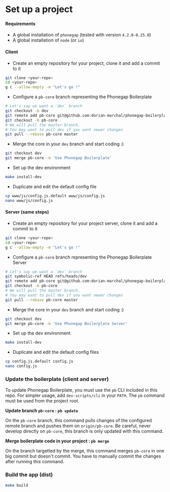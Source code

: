 # Set up a project

#### Requirements

- A global installation of `phonegap` (tested with version `4.2.0-0.25.0`)
- A global installation of `node` (or `io`)

#### Client

- Create an empty repository for your project, clone it and add a commit to it

```bash
git clone <your-repo>
cd <your-repo>
g c --allow-empty -m "Let's go !" 
```

- Configure a `pb-core` branch representing the Phonegap Boilerplate

```bash
# Let's say we want a `dev` branch
git checkout -b dev
git remote add pb-core git@github.com:dorian-marchal/phonegap-boilerplate.git
git checkout -b pb-core
# We will pull the master branch.
# You may want to pull dev if you want newer changes
git pull --rebase pb-core master 
```

- Merge the core in your `dev` branch and start coding :)

```bash
git checkout dev
git merge pb-core -m 'Use Phonegap Boilerplate'
```

- Set up the dev environment

```bash
make install-dev
```

- Duplicate and edit the default config file

```bash
cp www/js/config.js.default www/js/config.js
nano www/js/config.js
```

#### Server (same steps)

- Create an empty repository for your project server, clone it and add a commit to it

```bash
git clone <your-repo>
cd <your-repo>
g c --allow-empty -m "Let's go !" 
```

- Configure a `pb-core` branch representing the Phonegap Boilerplate Server

```bash
# Let's say we want a `dev` branch
git symbolic-ref HEAD refs/heads/dev
git remote add pb-core git@github.com:dorian-marchal/phonegap-boilerplate-server.git
git checkout -b pb-core
# We will pull the master branch.
# You may want to pull dev if you want newer changes
git pull --rebase pb-core master 
```

- Merge the core in your `dev` branch and start coding :)

```bash
git checkout dev
git merge pb-core -m 'Use Phonegap Boilerplate Server'
```

- Set up the dev environment

```bash
make install-dev
```

- Duplicate and edit the default config files

```bash
cp config.js.default config.js
nano config.js
```

### Update the boilerplate (client and server)

To update Phonegap Boilerplate, you must use the `pb` CLI included in this repo. For simpler usage, add `dev-scripts/cli` in your `PATH`.
The `pb` command must be used from the project root.

__Update branch `pb-core` : `pb update`__

On the `pb-core` branch, this command pulls changes of the configured remote branch and pushes them on `origin/pb-core`.
Be careful, never develop directly on `pb-core`, this branch is only updated with this command.

__Merge boilerplate code in your project : `pb merge`__

On the branch targetted by the merge, this command merges `pb-core` in one big commit but doesn't commit. You have to manually commit the changes after running this command.

### Build the app (dist)

```bash
make build
```
